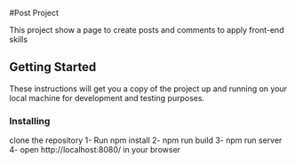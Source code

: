 #Post Project

This project show a page to create posts and comments to apply front-end skills

## Getting Started

These instructions will get you a copy of the project up and running on your local machine for development and testing purposes.

### Installing
  clone the repository
1- Run npm install
2-  npm run build
3-  npm run server
4- open http://localhost:8080/ in your browser